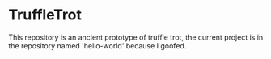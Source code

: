 # TruffleTrot

This repository is an ancient prototype of truffle trot, the current project is in the repository named 'hello-world' because I goofed.
